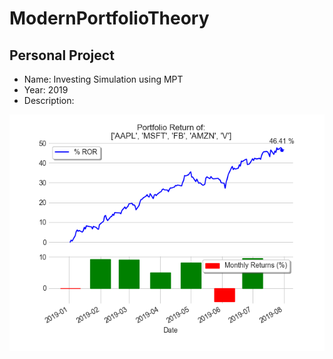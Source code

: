 # ModernPortfolioTheory

Personal Project
--------

- Name: Investing Simulation using MPT
- Year: 2019
- Description: 

![alt text](https://github.com/filipenovais/ModernPortfolioTheory/blob/master/PNGPortfolio.png)
